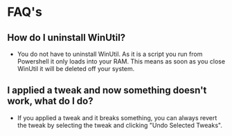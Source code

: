# FAQ's

## How do I uninstall WinUtil?
* You do not have to uninstall WinUtil. As it is a script you run from Powershell it only loads into your RAM. This means as soon as you close WinUtil it will be deleted off your system.

## I applied a tweak and now something doesn't work, what do I do?
* If you applied a tweak and it breaks something, you can always revert the tweak by selecting the tweak and clicking "Undo Selected Tweaks".